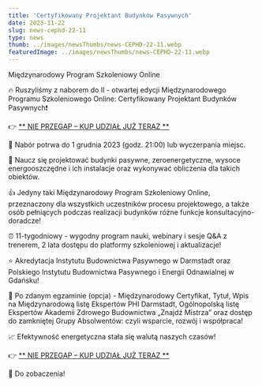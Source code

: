 ```yaml
---
title: 'Certyfikowany Projektant Budynków Pasywnych'
date: 2023-11-22
slug: news-cephd-22-11
type: news
thumb: ../images/newsThumbs/news-CEPHD-22-11.webp
featuredImage: ../images/newsThumbs/news-CEPHD-22-11.webp
---
```


Międzynarodowy Program Szkoleniowy Online

🔥 Ruszyliśmy z naborem do II - otwartej edycji Międzynarodowego Programu
Szkoleniowego Online: Certyfikowany Projektant Budynków Pasywnych❗

👉 <a href="https://szkolenia.akademiazdrowegobudownictwa.pl/certyfikowany-projektant-budynkow-pasywnych/?utm_source=www_pibp&amp;utm_medium=dr_r1k&amp;utm_campaign=cephd2" target="_blank" rel="noopener noreferrer">** NIE PRZEGAP – KUP UDZIAŁ JUŻ TERAZ **</a>

🎯 Nabór potrwa do 1 grudnia 2023 (godz. 21:00) lub wyczerpania miejsc.

📌 Naucz się projektować budynki pasywne, zeroenergetyczne, wysoce
energooszczędne i ich instalacje oraz wykonywać obliczenia dla takich obiektów.

👍 Jedyny taki Międzynarodowy Program Szkoleniowy Online, przeznaczony dla
wszystkich uczestników procesu projektowego, a także osób pełniących podczas
realizacji budynków różne funkcje konsultacyjno-doradcze!

⏰ 11-tygodniowy - wygodny program nauki, webinary i sesje Q&amp;A z trenerem, 2 lata
dostępu do platformy szkoleniowej i aktualizacje!

⭐ Akredytacja Instytutu Budownictwa Pasywnego w Darmstadt oraz Polskiego
Instytutu Budownictwa Pasywnego i Energii Odnawialnej w Gdańsku!

🏅 Po zdanym egzaminie (opcja) - Międzynarodowy Certyfikat, Tytuł, Wpis na
Międzynarodową listę Ekspertów PHI Darmstadt, Ogólnopolską listę Ekspertów
Akademii Zdrowego Budownictwa „Znajdź Mistrza” oraz dostęp do zamkniętej Grupy
Absolwentów: czyli wsparcie, rozwój i współpraca!

📈 Efektywność energetyczna stała się walutą naszych czasów!

👉 <a href="https://szkolenia.akademiazdrowegobudownictwa.pl/certyfikowany-projektant-budynkow-pasywnych/?utm_source=www_pibp&amp;utm_medium=dr_r1k&amp;utm_campaign=cephd2" target="_blank" rel="noopener noreferrer">** NIE PRZEGAP – KUP UDZIAŁ JUŻ TERAZ **</a>

👋 Do zobaczenia!
